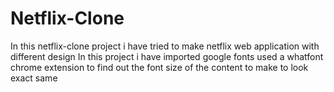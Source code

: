 # Netflix-Clone
In this netflix-clone project i have tried to make netflix web application with different design
In this project i have imported google fonts
used a whatfont chrome extension to find out the font size of the content to make to look exact same
